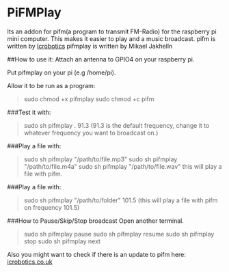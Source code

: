 PiFMPlay
========
Its an addon for pifm(a program to transmit FM-Radio) for the raspberry pi mini computer.
This makes it easier to play and a music broadcast.
pifm is written by [Icrobotics](http://www.icrobotics.co.uk/wiki/index.php)
pifmplay is written by Mikael Jakhelln


##How to use it:
Attach an antenna to GPIO4 on your raspberry pi.

Put pifmplay on your pi (e.g /home/pi).

Allow it to be run as a program:
>sudo chmod +x pifmplay
>sudo chmod +c pifm

###Test it with: 
>sudo sh pifmplay . 91.3
(91.3 is the default frequency, change it to whatever frequency you want to broadcast on.)

###Play a file with:
>sudo sh pifmplay "/path/to/file.mp3"
>sudo sh pifmplay "/path/to/file.m4a"
>sudo sh pifmplay "/path/to/file.wav"
this will play a file with pifm.

###Play a file with:
>sudo sh pifmplay "/path/to/folder" 101.5
(this will play a file with pifm on frequency 101.5)

###How to Pause/Skip/Stop broadcast
Open another terminal.
>sudo sh pifmplay pause
>sudo sh pifmplay resume
>sudo sh pifmplay stop
>sudo sh pifmplay next

Also you might want to check if there is an update to pifm here: 
[icrobotics.co.uk](http://www.icrobotics.co.uk/wiki/index.php/Turning_the_Raspberry_Pi_Into_an_FM_Transmitter)

